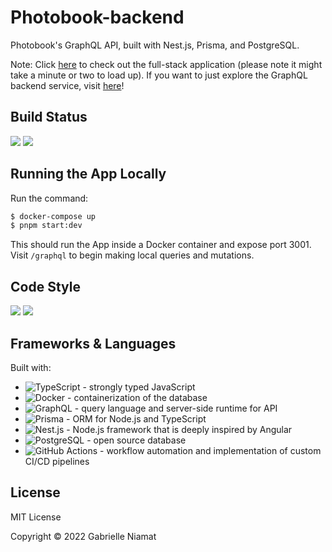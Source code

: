 # Photobook-backend

Photobook's GraphQL API, built with Nest.js, Prisma, and PostgreSQL.

Note: Click [here](https://photobook-fe.herokuapp.com/) to check out the full-stack application (please note it might take a minute or two to load up). If you want to just explore the GraphQL backend service, visit [here](https://photobook-be.herokuapp.com/)!

## Build Status

![](https://github.com/pidgey0403/photobook-backend/actions/workflows/ci.yml/badge.svg)
![](https://github.com/pidgey0403/photobook-frontend/actions/workflows/CI.yml/badge.svg)

## Running the App Locally
Run the command:

```bash
$ docker-compose up
$ pnpm start:dev

```
This should run the App inside a Docker container and expose port 3001. Visit `/graphql` to begin making local queries and mutations.

## Code Style
<a href="https://prettier.io/"><img src="https://img.shields.io/badge/formatter-prettier-blue.svg"></a>
<a href="https://eslint.org/"><img src="https://img.shields.io/badge/linter-eslint-blue.svg"></a>


## Frameworks & Languages

Built with:

-   ![TypeScript](https://www.typescriptlang.org/) - strongly typed JavaScript
-   ![Docker](https://www.docker.com/) - containerization of the database
-   ![GraphQL](https://graphql.org/) - query language and server-side runtime for API
-   ![Prisma](https://www.prisma.io/) - ORM for Node.js and TypeScript
-   ![Nest.js](https://nestjs.com/) - Node.js framework that is deeply inspired by Angular
-   ![PostgreSQL](https://www.postgresql.org/) - open source database
-   ![GitHub Actions](https://github.com/features/actions) - workflow automation and implementation of custom CI/CD pipelines

## License

MIT License

Copyright © 2022 Gabrielle Niamat

